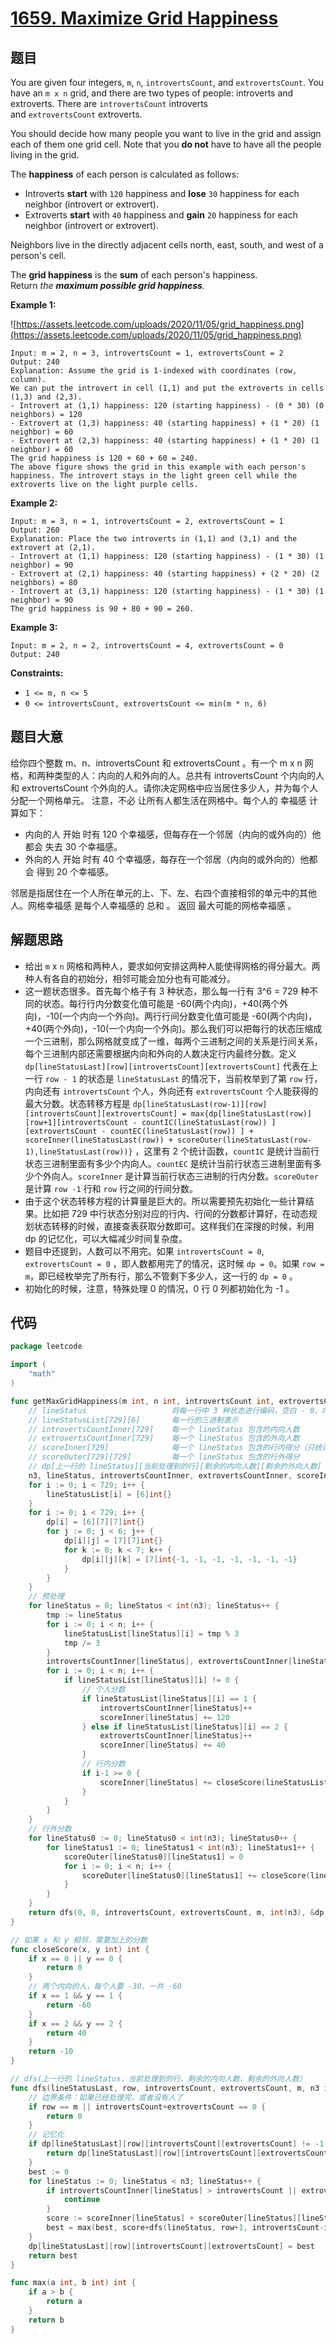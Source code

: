 # [1659. Maximize Grid Happiness](https://leetcode.com/problems/maximize-grid-happiness/)

## 题目

You are given four integers, `m`, `n`, `introvertsCount`, and `extrovertsCount`. You have an `m x n` grid, and there are two types of people: introverts and extroverts. There are `introvertsCount` introverts and `extrovertsCount` extroverts.

You should decide how many people you want to live in the grid and assign each of them one grid cell. Note that you **do not** have to have all the people living in the grid.

The **happiness** of each person is calculated as follows:

- Introverts **start** with `120` happiness and **lose** `30` happiness for each neighbor (introvert or extrovert).
- Extroverts **start** with `40` happiness and **gain** `20` happiness for each neighbor (introvert or extrovert).

Neighbors live in the directly adjacent cells north, east, south, and west of a person's cell.

The **grid happiness** is the **sum** of each person's happiness. Return *the **maximum possible grid happiness**.*

**Example 1:**

![https://assets.leetcode.com/uploads/2020/11/05/grid_happiness.png](https://assets.leetcode.com/uploads/2020/11/05/grid_happiness.png)

```
Input: m = 2, n = 3, introvertsCount = 1, extrovertsCount = 2
Output: 240
Explanation: Assume the grid is 1-indexed with coordinates (row, column).
We can put the introvert in cell (1,1) and put the extroverts in cells (1,3) and (2,3).
- Introvert at (1,1) happiness: 120 (starting happiness) - (0 * 30) (0 neighbors) = 120
- Extrovert at (1,3) happiness: 40 (starting happiness) + (1 * 20) (1 neighbor) = 60
- Extrovert at (2,3) happiness: 40 (starting happiness) + (1 * 20) (1 neighbor) = 60
The grid happiness is 120 + 60 + 60 = 240.
The above figure shows the grid in this example with each person's happiness. The introvert stays in the light green cell while the extroverts live on the light purple cells.
```

**Example 2:**

```
Input: m = 3, n = 1, introvertsCount = 2, extrovertsCount = 1
Output: 260
Explanation: Place the two introverts in (1,1) and (3,1) and the extrovert at (2,1).
- Introvert at (1,1) happiness: 120 (starting happiness) - (1 * 30) (1 neighbor) = 90
- Extrovert at (2,1) happiness: 40 (starting happiness) + (2 * 20) (2 neighbors) = 80
- Introvert at (3,1) happiness: 120 (starting happiness) - (1 * 30) (1 neighbor) = 90
The grid happiness is 90 + 80 + 90 = 260.
```

**Example 3:**

```
Input: m = 2, n = 2, introvertsCount = 4, extrovertsCount = 0
Output: 240
```

**Constraints:**

- `1 <= m, n <= 5`
- `0 <= introvertsCount, extrovertsCount <= min(m * n, 6)`

## 题目大意

给你四个整数 m、n、introvertsCount 和 extrovertsCount 。有一个 m x n 网格，和两种类型的人：内向的人和外向的人。总共有 introvertsCount 个内向的人和 extrovertsCount 个外向的人。请你决定网格中应当居住多少人，并为每个人分配一个网格单元。 注意，不必 让所有人都生活在网格中。每个人的 幸福感 计算如下：

- 内向的人 开始 时有 120 个幸福感，但每存在一个邻居（内向的或外向的）他都会 失去 30 个幸福感。
- 外向的人 开始 时有 40 个幸福感，每存在一个邻居（内向的或外向的）他都会 得到 20 个幸福感。

邻居是指居住在一个人所在单元的上、下、左、右四个直接相邻的单元中的其他人。网格幸福感 是每个人幸福感的 总和 。 返回 最大可能的网格幸福感 。

## 解题思路

- 给出 `m` x `n` 网格和两种人，要求如何安排这两种人能使得网格的得分最大。两种人有各自的初始分，相邻可能会加分也有可能减分。
- 这一题状态很多。首先每个格子有 3 种状态，那么每一行有 3^6 = 729 种不同的状态。每行行内分数变化值可能是 -60(两个内向)，+40(两个外向)，-10(一个内向一个外向)。两行行间分数变化值可能是 -60(两个内向)，+40(两个外向)，-10(一个内向一个外向)。那么我们可以把每行的状态压缩成一个三进制，那么网格就变成了一维，每两个三进制之间的关系是行间关系，每个三进制内部还需要根据内向和外向的人数决定行内最终分数。定义 `dp[lineStatusLast][row][introvertsCount][extrovertsCount]` 代表在上一行 `row - 1` 的状态是 `lineStatusLast` 的情况下，当前枚举到了第 `row` 行，内向还有 `introvertsCount` 个人，外向还有 `extrovertsCount` 个人能获得的最大分数。状态转移方程是 `dp[lineStatusLast(row-1)][row][introvertsCount][extrovertsCount] = max{dp[lineStatusLast(row)][row+1][introvertsCount - countIC(lineStatusLast(row)) ][extrovertsCount - countEC(lineStatusLast(row)) ] + scoreInner(lineStatusLast(row)) + scoreOuter(lineStatusLast(row-1),lineStatusLast(row))}` ，这里有 2 个统计函数，`countIC` 是统计当前行状态三进制里面有多少个内向人。`countEC` 是统计当前行状态三进制里面有多少个外向人。`scoreInner` 是计算当前行状态三进制的行内分数。`scoreOuter` 是计算 `row -1` 行和 `row` 行之间的行间分数。
- 由于这个状态转移方程的计算量是巨大的。所以需要预先初始化一些计算结果。比如把 729 中行状态分别对应的行内、行间的分数都计算好，在动态规划状态转移的时候，直接查表获取分数即可。这样我们在深搜的时候，利用 dp 的记忆化，可以大幅减少时间复杂度。
- 题目中还提到，人数可以不用完。如果 `introvertsCount = 0`, `extrovertsCount = 0` ，即人数都用完了的情况，这时候 `dp = 0`。如果 `row = m`，即已经枚举完了所有行，那么不管剩下多少人，这一行的 `dp = 0` 。
- 初始化的时候，注意，特殊处理 0 的情况，0 行 0 列都初始化为 -1 。

## 代码

```go
package leetcode

import (
	"math"
)

func getMaxGridHappiness(m int, n int, introvertsCount int, extrovertsCount int) int {
	// lineStatus 					将每一行中 3 种状态进行编码，空白 - 0，内向人 - 1，外向人 - 2，每行状态用三进制表示
	// lineStatusList[729][6] 		每一行的三进制表示
	// introvertsCountInner[729] 	每一个 lineStatus 包含的内向人数
	// extrovertsCountInner[729] 	每一个 lineStatus 包含的外向人数
	// scoreInner[729] 			 	每一个 lineStatus 包含的行内得分（只统计 lineStatus 本身的得分，不包括它与上一行的）
	// scoreOuter[729][729] 	 	每一个 lineStatus 包含的行外得分
	// dp[上一行的 lineStatus][当前处理到的行][剩余的内向人数][剩余的外向人数]
	n3, lineStatus, introvertsCountInner, extrovertsCountInner, scoreInner, scoreOuter, lineStatusList, dp := math.Pow(3.0, float64(n)), 0, [729]int{}, [729]int{}, [729]int{}, [729][729]int{}, [729][6]int{}, [729][6][7][7]int{}
	for i := 0; i < 729; i++ {
		lineStatusList[i] = [6]int{}
	}
	for i := 0; i < 729; i++ {
		dp[i] = [6][7][7]int{}
		for j := 0; j < 6; j++ {
			dp[i][j] = [7][7]int{}
			for k := 0; k < 7; k++ {
				dp[i][j][k] = [7]int{-1, -1, -1, -1, -1, -1, -1}
			}
		}
	}
	// 预处理
	for lineStatus = 0; lineStatus < int(n3); lineStatus++ {
		tmp := lineStatus
		for i := 0; i < n; i++ {
			lineStatusList[lineStatus][i] = tmp % 3
			tmp /= 3
		}
		introvertsCountInner[lineStatus], extrovertsCountInner[lineStatus], scoreInner[lineStatus] = 0, 0, 0
		for i := 0; i < n; i++ {
			if lineStatusList[lineStatus][i] != 0 {
				// 个人分数
				if lineStatusList[lineStatus][i] == 1 {
					introvertsCountInner[lineStatus]++
					scoreInner[lineStatus] += 120
				} else if lineStatusList[lineStatus][i] == 2 {
					extrovertsCountInner[lineStatus]++
					scoreInner[lineStatus] += 40
				}
				// 行内分数
				if i-1 >= 0 {
					scoreInner[lineStatus] += closeScore(lineStatusList[lineStatus][i], lineStatusList[lineStatus][i-1])
				}
			}
		}
	}
	// 行外分数
	for lineStatus0 := 0; lineStatus0 < int(n3); lineStatus0++ {
		for lineStatus1 := 0; lineStatus1 < int(n3); lineStatus1++ {
			scoreOuter[lineStatus0][lineStatus1] = 0
			for i := 0; i < n; i++ {
				scoreOuter[lineStatus0][lineStatus1] += closeScore(lineStatusList[lineStatus0][i], lineStatusList[lineStatus1][i])
			}
		}
	}
	return dfs(0, 0, introvertsCount, extrovertsCount, m, int(n3), &dp, &introvertsCountInner, &extrovertsCountInner, &scoreInner, &scoreOuter)
}

// 如果 x 和 y 相邻，需要加上的分数
func closeScore(x, y int) int {
	if x == 0 || y == 0 {
		return 0
	}
	// 两个内向的人，每个人要 -30，一共 -60
	if x == 1 && y == 1 {
		return -60
	}
	if x == 2 && y == 2 {
		return 40
	}
	return -10
}

// dfs(上一行的 lineStatus，当前处理到的行，剩余的内向人数，剩余的外向人数）
func dfs(lineStatusLast, row, introvertsCount, extrovertsCount, m, n3 int, dp *[729][6][7][7]int, introvertsCountInner, extrovertsCountInner, scoreInner *[729]int, scoreOuter *[729][729]int) int {
	// 边界条件：如果已经处理完，或者没有人了
	if row == m || introvertsCount+extrovertsCount == 0 {
		return 0
	}
	// 记忆化
	if dp[lineStatusLast][row][introvertsCount][extrovertsCount] != -1 {
		return dp[lineStatusLast][row][introvertsCount][extrovertsCount]
	}
	best := 0
	for lineStatus := 0; lineStatus < n3; lineStatus++ {
		if introvertsCountInner[lineStatus] > introvertsCount || extrovertsCountInner[lineStatus] > extrovertsCount {
			continue
		}
		score := scoreInner[lineStatus] + scoreOuter[lineStatus][lineStatusLast]
		best = max(best, score+dfs(lineStatus, row+1, introvertsCount-introvertsCountInner[lineStatus], extrovertsCount-extrovertsCountInner[lineStatus], m, n3, dp, introvertsCountInner, extrovertsCountInner, scoreInner, scoreOuter))
	}
	dp[lineStatusLast][row][introvertsCount][extrovertsCount] = best
	return best
}

func max(a int, b int) int {
	if a > b {
		return a
	}
	return b
}
```